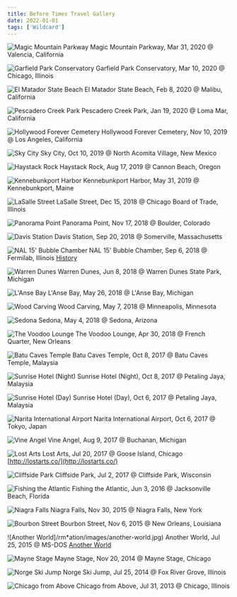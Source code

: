 ```yaml
---
title: Before Times Travel Gallery
date: 2022-01-01
tags: ['Wildcard']
---
```


![Magic Mountain Parkway](/rm_ation/images/magic-mountain-parkway.jpg)
Magic Mountain Parkway, Mar 31, 2020 @ Valencia, California

![Garfield Park Conservatory](/rm_ation/images/garfield-park-conservatory.jpg)
Garfield Park Conservatory, Mar 10, 2020 @ Chicago, Illinois

![El Matador State Beach](/rm_ation/images/el-matador-state-beach.jpg)
El Matador State Beach, Feb 8, 2020 @ Malibu, California

![Pescadero Creek Park](/rm_ation/images/pescadero-creek-park.jpg)
Pescadero Creek Park, Jan 19, 2020 @ Loma Mar, California

![Hollywood Forever Cemetery](/rm_ation/images/hollywood-forever.jpg)
Hollywood Forever Cemetery, Nov 10, 2019 @ Los Angeles, California

![Sky City](/rm_ation/images/sky-city.jpg)
Sky City, Oct 10, 2019 @ North Acomita Village, New Mexico

![Haystack Rock](/rm_ation/images/haystack-rock.jpg)
Haystack Rock, Aug 17, 2019 @ Cannon Beach, Oregon

![Kennebunkport Harbor](/rm_ation/images/kennebunkport-harbor.jpg)
Kennebunkport Harbor, May 31, 2019 @ Kennebunkport, Maine

![LaSalle Street](/rm_ation/images/lasalle.jpg)
LaSalle Street, Dec 15, 2018 @ Chicago Board of Trade, Illinois

![Panorama Point](/rm_ation/images/panorama-point.jpg)
Panorama Point, Nov 17, 2018 @ Boulder, Colorado

![Davis Station](/rm_ation/images/davis-station.jpg)
Davis Station, Sep 20, 2018 @ Somerville, Massachusetts

![NAL 15' Bubble Chamber](/rm_ation/images/fermilab.jpg)
NAL 15' Bubble Chamber, Sep 6, 2018 @ Fermilab, Illinois [History](https://history.fnal.gov/neutrino.html)

![Warren Dunes](/rm_ation/images/warren-dunes.jpg)
Warren Dunes, Jun 8, 2018 @ Warren Dunes State Park, Michigan

![L'Anse Bay](/rm_ation/images/lanse-bay.jpg)
L'Anse Bay, May 26, 2018 @ L'Anse Bay, Michigan

![Wood Carving](/rm_ation/images/wood-carving.jpg)
Wood Carving, May 7, 2018 @ Minneapolis, Minnesota

![Sedona](/rm_ation/images/sedona.jpg)
Sedona, May 4, 2018 @ Sedona, Arizona

![The Voodoo Lounge](/rm_ation/images/voodoo-lounge.jpg)
The Voodoo Lounge, Apr 30, 2018 @ French Quarter, New Orleans

![Batu Caves Temple](/rm_ation/images/batu-caves.jpg)
Batu Caves Temple, Oct 8, 2017 @ Batu Caves Temple, Malaysia

![Sunrise Hotel (Night)](/rm_ation/images/sunrise-hotel-night.jpg)
Sunrise Hotel (Night), Oct 8, 2017 @ Petaling Jaya, Malaysia

![Sunrise Hotel (Day)](/rm_ation/images/sunrise-hotel-day.jpg)
Sunrise Hotel (Day), Oct 6, 2017 @ Petaling Jaya, Malaysia

![Narita International Airport](/rm_ation/images/narita.jpg)
Narita International Airport, Oct 6, 2017 @ Tokyo, Japan

![Vine Angel](/rm_ation/images/buchanan.jpg)
Vine Angel, Aug 9, 2017 @ Buchanan, Michigan

![Lost Arts](/rm_ation/images/lost-arts.jpg)
Lost Arts, Jul 20, 2017 @ Goose Island, Chicago [http://lostarts.co/](http://lostarts.co/)

![Cliffside Park](/rm_ation/images/summer-adventures.jpg)
Cliffside Park, Jul 2, 2017 @ Cliffside Park, Wisconsin

![Fishing the Atlantic](/rm_ation/images/jacksonville.jpg)
Fishing the Atlantic, Jun 3, 2016 @ Jacksonville Beach, Florida

![Niagra Falls](/rm_ation/images/niagra-falls.jpg)
Niagra Falls, Nov 30, 2015 @ Niagra Falls, New York

![Bourbon Street](/rm_ation/images/bourbon-street.jpg)
Bourbon Street, Nov 6, 2015 @ New Orleans, Louisiana

![Another World]/rm*ation/images/another-world.jpg)
Another World, Jul 25, 2015 @ MS-DOS [Another World](<https://en.wikipedia.org/wiki/Another_World*(video_game)>)

![Mayne Stage](/rm_ation/images/mayne-stage-billboard.jpg)
Mayne Stage, Nov 20, 2014 @ Mayne Stage, Chicago

![Norge Ski Jump](/rm_ation/images/norge-ski-jump.jpg)
Norge Ski Jump, Jul 25, 2014 @ Fox River Grove, Illinois

![Chicago from Above](/rm_ation/images/chicago-from-above.jpg)
Chicago from Above, Jul 31, 2013 @ Chicago, Illinois
